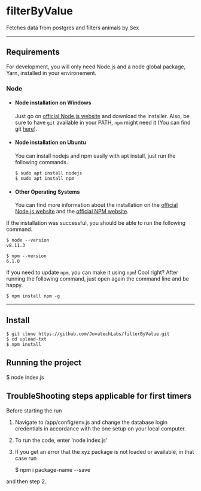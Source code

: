 # filterByValue
Fetches data from postgres and filters animals by Sex

---
## Requirements

For development, you will only need Node.js and a node global package, Yarn, installed in your environement.

### Node
- #### Node installation on Windows

  Just go on [official Node.js website](https://nodejs.org/) and download the installer.
Also, be sure to have `git` available in your PATH, `npm` might need it (You can find git [here](https://git-scm.com/)).

- #### Node installation on Ubuntu

  You can install nodejs and npm easily with apt install, just run the following commands.

      $ sudo apt install nodejs
      $ sudo apt install npm

- #### Other Operating Systems
  You can find more information about the installation on the [official Node.js website](https://nodejs.org/) and the [official NPM website](https://npmjs.org/).

If the installation was successful, you should be able to run the following command.

    $ node --version
    v8.11.3

    $ npm --version
    6.1.0

If you need to update `npm`, you can make it using `npm`! Cool right? After running the following command, just open again the command line and be happy.

    $ npm install npm -g

---

## Install

    $ git clone https://github.com/JuvatechLabs/filterByValue.git
    $ cd upload-txt
    $ npm install


   

## Running the project
  
   $ node index.js
 

## TroubleShooting steps applicable for first timers
Before starting the run
1. Navigate to /app/config/env.js and change the database login credentials in accordance with the one setup on your local computer. 
2. To run the code, enter   'node index.js'
3. If you get an error that the xyz package is not loaded or available, in that case run

   $ npm i package-name --save



and then step 2. 



